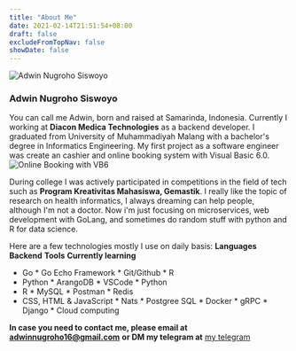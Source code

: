 ```yaml
---
title: "About Me"
date: 2021-02-14T21:51:54+08:00
draft: false
excludeFromTopNav: false
showDate: false
---
```


![Adwin Nugroho Siswoyo](/image/content/page/about/author.jpg)

### Adwin Nugroho Siswoyo

You can call me Adwin, born and raised at Samarinda, Indonesia. Currently I working at **Diacon Medica Technologies** as a backend developer. I graduated from University of Muhammadiyah Malang with a bachelor's degree in Informatics Engineering. My first project as a software engineer was create an cashier and online booking system with Visual Basic 6.0.
![Online Booking with VB6](/image/content/page/about/project_1.png)

During college I was actively participated in competitions in the field of tech such as **Program Kreativitas Mahasiswa, Gemastik**.
I really like the topic of research on health informatics, I always dreaming can help people, although I'm not a doctor. Now i'm just focusing on microservices, web development with GoLang, and sometimes do random stuff with python and R for data science.


Here are a few technologies mostly I use on daily basis:
**Languages**               **Backend**             **Tools**           **Currently learning**
* Go                        * Go Echo Framework     * Git/Github        * R
* Python                    * ArangoDB              * VSCode            * Python
* R                         * MySQL                 * Postman           * Redis
* CSS, HTML & JavaScript    * Nats                                      * Postgree SQL
                            * Docker                                    * gRPC
                            * Django                                    * Cloud computing


**In case you need to contact me, please email at adwinnugroho16@gmail.com** **or DM my telegram at** [my telegram](https://t.me/adwinugroho/)